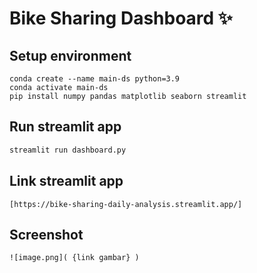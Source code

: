 # Bike Sharing Dashboard ✨

## Setup environment
```
conda create --name main-ds python=3.9
conda activate main-ds
pip install numpy pandas matplotlib seaborn streamlit
```

## Run streamlit app
```bash
streamlit run dashboard.py
```

## Link streamlit app
```
[https://bike-sharing-daily-analysis.streamlit.app/]
```

## Screenshot
```
![image.png]( {link gambar} )
```
